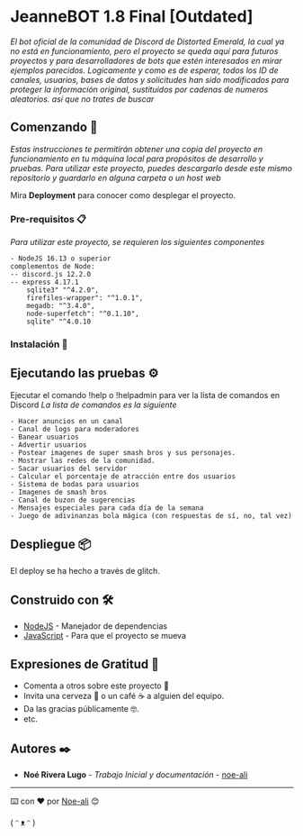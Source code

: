 # JeanneBOT 1.8 Final [Outdated]

_El bot oficial de la comunidad de Discord de Distorted Emerald, la cual ya no está en funcionamiento, pero el proyecto se queda aquí para futuros proyectos y para desarrolladores de bots que estén interesados en mirar ejemplos parecidos.
Logicamente y como es de esperar, todos los ID de canales, usuarios, bases de datos y solicitudes han sido modificados para proteger la información original, sustituidos por cadenas de numeros aleatorios. así que no trates de buscar_

## Comenzando 🚀

_Estas instrucciones te permitirán obtener una copia del proyecto en funcionamiento en tu máquina local para propósitos de desarrollo y pruebas._
_Para utilizar este proyecto, puedes descargarlo desde este mismo repositorio y guardarlo en alguna carpeta o un host web_


Mira **Deployment** para conocer como desplegar el proyecto.


### Pre-requisitos 📋

_Para utilizar este proyecto, se requieren los siguientes componentes_
```
- NodeJS 16.13 o superior
complementos de Node:
-- discord.js 12.2.0
-- express 4.17.1
    sqlite3" "^4.2.0",
    firefiles-wrapper": "^1.0.1",
    megadb: "^3.4.0",
    node-superfetch": "^0.1.10",
    sqlite" "^4.0.10

```
### Instalación 🔧


## Ejecutando las pruebas ⚙️
Ejecutar el comando !help o !helpadmin para ver la lista de comandos en Discord
_La lista de comandos es la siguiente_
```
- Hacer anuncios en un canal
- Canal de logs para moderadores
- Banear usuarios
- Advertir usuarios
- Postear imagenes de super smash bros y sus personajes.
- Mostrar las redes de la comunidad.
- Sacar usuarios del servidor
- Calcular el porcentaje de atracción entre dos usuarios
- Sistema de bodas para usuarios
- Imagenes de smash bros
- Canal de buzon de sugerencias
- Mensajes especiales para cada día de la semana
- Juego de adivinanzas bola mágica (con respuestas de sí, no, tal vez)

```


## Despliegue 📦

El deploy se ha hecho a través de glitch.
## Construido con 🛠️

* [NodeJS]() - Manejador de dependencias
* [JavaScript]() - Para que el proyecto se mueva

## Expresiones de Gratitud 🎁

* Comenta a otros sobre este proyecto 📢
* Invita una cerveza 🍺 o un café ☕ a alguien del equipo. 
* Da las gracias públicamente 🤓.
* etc.


## Autores ✒️

* **Noé Rivera Lugo** - *Trabajo Inicial y documentación* - [noe-ali](https://github.com/noe-ali)

---
⌨️ con ❤️ por [Noe-ali](https://github.com/noe-ali) 😊

( ᵔ ᴥ ᵔ )
